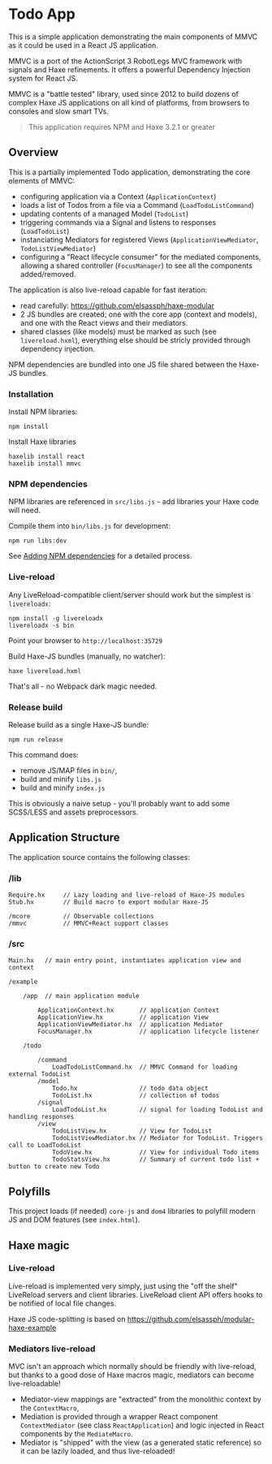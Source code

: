 # Todo App

This is a simple application demonstrating the main components of MMVC
as it could be used in a React JS application.

MMVC is a port of the ActionScript 3 RobotLegs MVC framework with signals and 
Haxe refinements. It offers a powerful Dependency Injection system for React JS.

MMVC is a "battle tested" library, used since 2012 to build dozens of complex Haxe JS 
applications on all kind of platforms, from browsers to consoles and slow smart TVs.

> This application requires NPM and Haxe 3.2.1 or greater

## Overview

This is a partially implemented Todo application, demonstrating the core 
elements of MMVC:

* configuring application via a Context (`ApplicationContext`)
* loads a list of Todos from a file via a Command (`LoadTodoListCommand`)
* updating contents of a managed Model (`TodoList`) 
* triggering commands via a Signal and listens to responses (`LoadTodoList`)
* instanciating Mediators for registered Views (`ApplicationViewMediator`, 
  `TodoListViewMediator`)
* configuring a "React lifecycle consumer" for the mediated components, allowing 
  a shared controller (`FocusManager`) to see all the components added/removed.

The application is also live-reload capable for fast iteration:

* read carefully: https://github.com/elsassph/haxe-modular
* 2 JS bundles are created; one with the core app (context and models), 
  and one with the React views and their mediators.
* shared classes (like models) must be marked as such (see `livereload.hxml`),
  everything else should be stricly provided through dependency injection. 

NPM dependencies are bundled into one JS file shared between the Haxe-JS bundles.

### Installation

Install NPM libraries:

	npm install

Install Haxe libraries

	haxelib install react
	haxelib install mmvc

### NPM dependencies

NPM libraries are referenced in `src/libs.js` - add libraries your Haxe code will need.

Compile them into `bin/libs.js` for development:

	npm run libs:dev

See [Adding NPM dependencies](https://github.com/elsassph/haxe-react-redux/#adding-npm-dependencies) for a detailed process.


### Live-reload

Any LiveReload-compatible client/server should work but the simplest is `livereloadx`:

	npm install -g livereloadx
	livereloadx -s bin

Point your browser to `http://localhost:35729`

Build Haxe-JS bundles (manually, no watcher): 

	haxe livereload.hxml

That's all - no Webpack dark magic needed.

### Release build

Release build as a single Haxe-JS bundle:

	npm run release

This command does: 

- remove JS/MAP files in `bin/`, 
- build and minify `libs.js`
- build and minify `index.js` 

This is obviously a naive setup - you'll probably want to add some SCSS/LESS and 
assets preprocessors.


## Application Structure

The application source contains the following classes:

### /lib

	Require.hx     // Lazy loading and live-reload of Haxe-JS modules
    Stub.hx        // Build macro to export modular Haxe-JS 

	/mcore         // Observable collections
	/mmvc          // MMVC+React support classes

### /src

	Main.hx   // main entry point, instantiates application view and context

	/example

		/app  // main application module

			ApplicationContext.hx       // application Context
			ApplicationView.hx          // application View
			ApplicationViewMediator.hx  // application Mediator
			FocusManager.hx             // application lifecycle listener

		/todo

			/command
				LoadTodoListCommand.hx 	// MMVC Command for loading external TodoList
			/model
				Todo.hx                 // todo data object
				TodoList.hx             // collection of todos
			/signal
				LoadTodoList.hx         // signal for loading TodoList and handling responses
			/view
				TodoListView.hx         // View for TodoList
				TodoListViewMediator.hx // Mediator for TodoList. Triggers call to LoadTodoList
				TodoView.hx             // View for individual Todo items
				TodoStatsView.hx        // Summary of current todo list + button to create new Todo


## Polyfills

This project loads (if needed) `core-js` and `dom4` libraries to polyfill modern JS and DOM 
features (see `index.html`).


## Haxe magic

### Live-reload

Live-reload is implemented very simply, just using the "off the shelf" LiveReload servers and 
client libraries. LiveReload client API offers hooks to be notified of local file changes.

Haxe JS code-splitting is based on https://github.com/elsassph/modular-haxe-example


### Mediators live-reload

MVC isn't an approach which normally should be friendly with live-reload, but thanks to a 
good dose of Haxe macros magic, mediators can become live-reloadable!

- Mediator-view mappings are "extracted" from the monolithic context by the `ContextMacro`,
- Mediation is provided through a wrapper React component `ContextMediator` (see class
  `ReactApplication`) and logic injected in React components by the `MediateMacro`.
- Mediator is "shipped" with the view (as a generated static reference) so it can be 
  lazily loaded, and thus live-reloaded!

